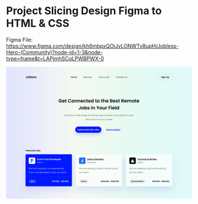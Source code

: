 # Project Slicing Design Figma to HTML & CSS

Figma File:
https://www.figma.com/design/kh6mbpxQOiJvLONWTv8upH/Jobless-Hero-(Community)?node-id=1-3&node-type=frame&t=LAPjmhSCoLPWBPWX-0

![ScreenShoots](assets/SS.png)
